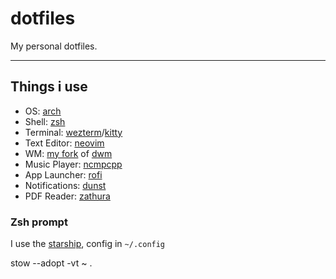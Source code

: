 # dotfiles
My personal dotfiles.

<hr>

## Things i use

- OS: [arch](https://archlinux.org/)
- Shell: [zsh](https://zsh.sourceforge.io/)
- Terminal: [wezterm](https://wezfurlong.org/wezterm/)/[kitty](https://sw.kovidgoyal.net/kitty/)
- Text Editor: [neovim](https://neovim.io/)
- WM: [my fork](https://github.com/krashy-i386/dwm/) of [dwm](https://dwm.suckless.org/)
- Music Player: [ncmpcpp](https://github.com/ncmpcpp/ncmpcpp/)
- App Launcher: [rofi](https://github.com/davatorium/rofi/)
- Notifications: [dunst](https://github.com/dunst-project/dunst/)
- PDF Reader: [zathura](https://pwmt.org/projects/zathura/)

### Zsh prompt
I use the [starship](https://starship.rs/), config in `~/.config`

stow --adopt -vt ~ .
